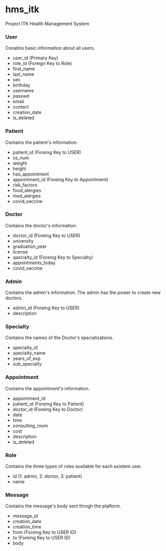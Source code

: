 # hms_itk
Project ITK Health Management System

### User
Conatins basic information about all users.

- user_id (Primary Key)
- role_id (Foreign Key to Role)
- first_name
- last_name
- sex
- birthday
- username
- passwd
- email
- contact
- creation_date
- is_deleted

### Patient
Contains the patient's information.

- patient_id (Foreing Key to USER)
- ss_num
- weight
- height
- has_appointment
- appointment_id (Foreing Key to Appointment)
- risk_factors
- food_alergies
- med_alergies
- covid_vaccine

### Doctor 
Contains the doctor's information.

- doctor_id (Foreing Key to USER)
- university
- graduation_year
- license
- specialty_id (Foreing Key to Specialty)
- appointments_today
- covid_vaccine

### Admin
Contains the admin's information. The admin has the power to create new doctors.

- admin_id (Foreing Key to USER)
- description

### Specialty
Contains the names of the Doctor's specializations.

- specialty_id 
- specialty_name
- years_of_exp
- sub_specialty

### Appointment
Contains the appointment's information.

- appointment_id
- patient_id (Foreing Key to Patient)
- doctor_id (Foreing Key to Doctor)
- date
- time
- consulting_room
- cost
- description
- is_deleted

### Role
Contains the three types of roles available for each existent user.

- id (1: admin, 2: doctor, 3: patient)
- name

### Message
Contains the message's body sent throgh the platform.

- message_id 
- creation_date
- creation_time
- from (Foreing Key to USER ID)
- to (Foreing Key to USER ID)
- body